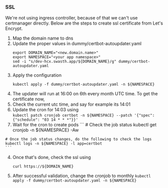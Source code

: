 ### SSL

We're not using ingress controller, because of that we can't use certmanager directly.
Below are the steps to create ssl certificate from Let's Encrypt.

1. Map the domain name to dns
2. Update the proper values in dummy/certbot-autoupdater.yaml 
   ```
   export DOMAIN_NAME="<new.domain.name>"
   export NAMESPACE="<your app namespace>"
   sed -i "s/dev-hcx.swasth.app/${DOMAIN_NAME}/g" dummy/certbot-autoupdater.yaml
   ```
3. Apply the configuration 
   ```
   kubectl apply -f dummy/certbot-autoupdater.yaml -n ${NAMESPACE}
   ```
4. The updater will run at 16:00 on 6th every month UTC time. To get the certificate now,
  1. Check the current utc time, and say for example its 14:01
  2. Update the cron for 14:03 using  
    ```
    kubectl patch cronjob certbot -n ${NAMESPACE} --patch '{"spec":{"schedule": "03 14 * * *"}}'
    ```
  3. Wait for the cron to create pods 
    ```
    # Check the job status
    kubectl get cronjob -n ${NAMESPACE} -Aw
    
    # Once the job status changes, do the following to check the logs
    kubectl logs -n ${NAMESPACE} -l app=certbot
    ```
  4. Once that's done, check the ssl using 
     ```
     curl https://${DOMAIN_NAME}
     ```
  5. After successful validation, change the cronjob to monthly
    ```
    kubectl apply -f dummy/certbot-autoupdater.yaml -n ${NAMESPACE}
    ```
